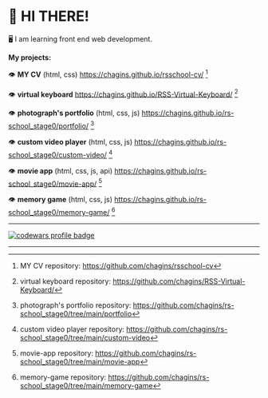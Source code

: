 # :wave: HI THERE!

:desktop_computer: I am learning front end web development.

**My projects:**

:eye: **MY CV** (html, css) https://chagins.github.io/rsschool-cv/ [^1]

:eye: **virtual keyboard** https://chagins.github.io/RSS-Virtual-Keyboard/ [^2]

:eye: **photograph's portfolio** (html, css, js) https://chagins.github.io/rs-school_stage0/portfolio/ [^3]

:eye: **custom video player** (html, css, js) https://chagins.github.io/rs-school_stage0/custom-video/ [^4]

:eye: **movie app** (html, css, js, api) https://chagins.github.io/rs-school_stage0/movie-app/ [^5]

:eye: **memory game** (html, css, js) https://chagins.github.io/rs-school_stage0/memory-game/ [^6]

---
<a href="https://www.codewars.com/users/chagins">
  <img src="https://www.codewars.com/users/chagins/badges/large" alt="codewars profile badge">
</a>

---

[^1]: MY CV repository: https://github.com/chagins/rsschool-cv
[^2]: virtual keyboard repository: https://github.com/chagins/RSS-Virtual-Keyboard/
[^3]: photograph's portfolio repository: https://github.com/chagins/rs-school_stage0/tree/main/portfolio
[^4]: custom video player repository: https://github.com/chagins/rs-school_stage0/tree/main/custom-video
[^5]: movie-app repository: https://github.com/chagins/rs-school_stage0/tree/main/movie-app
[^6]: memory-game repository: https://github.com/chagins/rs-school_stage0/tree/main/memory-game
